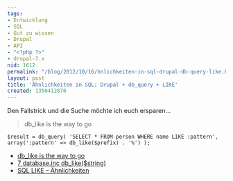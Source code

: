 ```yaml
---
tags:
- Entwicklung
- SQL
- Gut zu wissen
- Drupal
- API
- "<?php ?>"
- drupal-7.x
nid: 1612
permalink: "/blog/2012/10/16/hnlichkeiten-in-sql-drupal-db-query-like.html"
layout: post
title: 'Ähnlichkeiten in SQL: Drupal + db_query + LIKE'
created: 1350412870
---
```

<p>Den Fallstrick und die Suche möchte ich euch ersparen...</p>
<blockquote>db_like is the way to go</blockquote>
<p><code type="php">$result = db_query( 'SELECT * FROM person WHERE name LIKE :pattern', array(':pattern' =&gt; db_like($prefix) . '%') ); </code> <!--break--></p>
<ul>
	<li><a href="http://api.drupal.org/api/drupal/includes%21database%21database.inc/function/db_query/7#comment-33348">db_like is the way to go</a></li>
	<li><a href="http://api.drupal.org/api/drupal/includes%21database%21database.inc/function/db_like/7">7 database.inc db_like($string)</a></li>
	<li><a href="http://de.wikibooks.org/wiki/Einf%C3%BChrung_in_SQL:_WHERE-Klausel_im_Detail#LIKE_.E2.80.93_.C3.84hnlichkeiten_.281.29">SQL LIKE – Ähnlichkeiten</a></li>
</ul>

